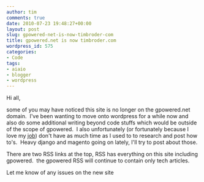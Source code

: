 ```yaml
---
author: tim
comments: true
date: 2010-07-23 19:48:27+00:00
layout: post
slug: gpowered-net-is-now-timbroder-com
title: gpowered.net is now timbroder.com
wordpress_id: 575
categories:
- Code
tags:
- aiaio
- blogger
- wordpress
---
```


Hi all,

some of you may have noticed this site is no longer on the gpowered.net domain.  I've been wanting to move onto wordpress for a while now and also do some additional writing beyond code stuffs which would be outside of the scope of gpowered.  I also unfortunately (or fortunately because I love my [job](http://www.alexanderinteractive.com/)) don't have as much time as I used to to research and post how to's.  Heavy django and magento going on lately, I'll try to post about those.

There are two RSS links at the top, RSS has everything on this site including gpowered.  the gpowered RSS will continue to contain only tech articles.

Let me know of any issues on the new site
